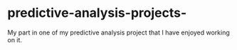 # predictive-analysis-projects-
My part in one of my predictive analysis project that I have enjoyed working on it.
